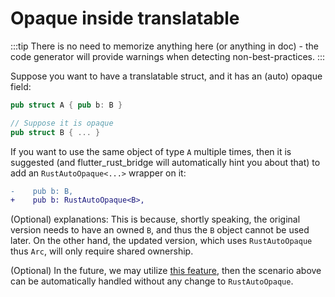 # Opaque inside translatable

:::tip
There is no need to memorize anything here (or anything in doc) -
the code generator will provide warnings when detecting non-best-practices.
:::

Suppose you want to have a translatable struct, and it has an (auto) opaque field:

```rust
pub struct A { pub b: B }

// Suppose it is opaque
pub struct B { ... }
```

If you want to use the same object of type `A` multiple times,
then it is suggested (and flutter_rust_bridge will automatically hint you about that)
to add an `RustAutoOpaque<...>` wrapper on it:

```diff
-    pub b: B,
+    pub b: RustAutoOpaque<B>,
```

(Optional) explanations:
This is because, shortly speaking,
the original version needs to have an owned `B`, and thus the `B` object cannot be used later.
On the other hand, the updated version, which uses `RustAutoOpaque` thus `Arc`, will only require shared ownership.

(Optional) In the future, we may utilize [this feature](../../../misc-features/proxy),
then the scenario above can be automatically handled without any change to `RustAutoOpaque`.
